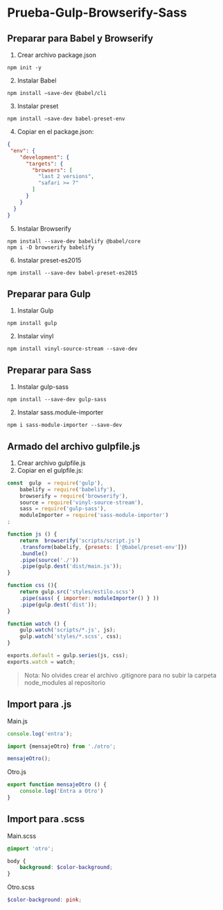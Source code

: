 # Prueba-Gulp-Browserify-Sass

## Preparar para Babel y Browserify 
1. Crear archivo package.json
```scriptshell
npm init -y
```
2. Instalar Babel
```scriptshell
npm install –save-dev @babel/cli
```
3. Instalar preset
```scriptshell
npm install –save-dev babel-preset-env
```
4. Copiar en el package.json:
```json
{
 "env": {
    "development": {
      "targets": {
        "browsers": [
          "last 2 versions",
          "safari >= 7"
        ]
      }
    }
  }
}
```
5. Instalar Browserify
```scriptshell
npm install --save-dev babelify @babel/core
npm i -D browserify babelify
```
6. Instalar preset-es2015
```scriptshell
npm install --save-dev babel-preset-es2015 
```

## Preparar para Gulp 
1. Instalar Gulp
```scriptshell
npm install gulp
```
2. Instalar vinyl
```scriptshell
npm install vinyl-source-stream --save-dev
```

## Preparar para Sass 
1. Instalar gulp-sass
```scriptshell
npm install --save-dev gulp-sass 
```
2. Instalar sass.module-importer
```scriptshell
npm i sass-module-importer --save-dev
```

## Armado del archivo gulpfile.js 
1. Crear archivo gulpfile.js
2. Copiar en el gulpfile.js:
```javascript
const  gulp  = require('gulp'),
    babelify = require('babelify'),
    browserify = require('browserify'),
    source = require('vinyl-source-stream'),
    sass = require('gulp-sass'),
    moduleImporter = require('sass-module-importer')
; 

function js () {
    return  browserify('scripts/script.js')
    .transform(babelify, {presets: ['@babel/preset-env']})
    .bundle()
    .pipe(source('./'))
    .pipe(gulp.dest('dist/main.js'));
}

function css (){
    return gulp.src('styles/estilo.scss')
    .pipe(sass( { importer: moduleImporter() } ))
    .pipe(gulp.dest('dist'));
}

function watch () {
    gulp.watch('scripts/*.js', js); 
    gulp.watch('styles/*.scss', css);
}

exports.default = gulp.series(js, css);
exports.watch = watch;		
```

> Nota: No olvides crear el archivo .gitignore para no subir la carpeta node_modules al repositorio 

## Import para .js
Main.js
```javascript
console.log('entra');

import {mensajeOtro} from './otro';

mensajeOtro();
```
Otro.js
```javascript
export function mensajeOtro () {
    console.log('Entra a Otro') 
}
```

## Import para .scss 
Main.scss
```scss
@import 'otro';

body {
    background: $color-background;
}
```
Otro.scss
```scss
$color-background: pink;
```
